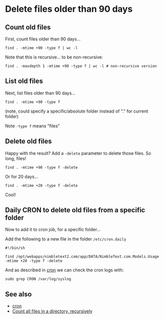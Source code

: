 ﻿# Delete files older than 90 days

## Count old files

First, count files older than 90 days...

	find . -mtime +90 -type f | wc -l

Note that this is recursive... to be non-recursive:

	find . -maxdepth 1 -mtime +90 -type f | wc -l # non-recursive version

## List old files

Next, list files older than 90 days...

	find . -mtime +90 -type f

(note, could specify a specific/absolute folder instead of "." for current folder)

Note `-type f` means "files"

## Delete old files

Happy with the result? Add a `-delete` parameter to delete those files. So long, files!

	find . -mtime +90 -type f -delete

Or for 20 days...

	find . -mtime +20 -type f -delete

Cool!

## Daily CRON to delete old files from a specific folder

Now to add it to cron job, for a specific folder...

Add the following to a new file in the folder `/etc/cron.daily`

	#!/bin/sh

	find /opt/webapps/nimbletext2.com/app/DATA/NimbleText.com.Models.Usage -mtime +20 -type f -delete

And as described in [cron](cron.md) we can check the cron logs with:

	sudo grep CRON /var/log/syslog

## See also

- [cron](cron.md)
- [Count all files in a directory, recursively](count_files_recursively.md)

